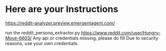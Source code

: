 # Here are your Instructions
https://reddit-analyzer.preview.emergentagent.com/

run the reddit_persona_extractor.py https://www.reddit.com/user/Hungry-Move-6603/
Any api or credentials missing, please do fill 
Due to security reasons, use your own credentials.

